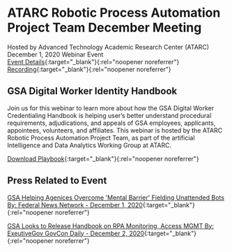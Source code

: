 # ATARC Robotic Process Automation Project Team	December Meeting
Hosted by Advanced Technology Academic Research Center (ATARC) 
December 1, 2020
Webinar Event  
[Event Details](https://www.eventbrite.com/e/webinar-gsa-digital-worker-credentialing-handbook-tickets-131421714887){:target="_blank"}{:rel="noopener noreferrer"}</br>
[Recording](https://www.youtube.com/watch?v=1fGkLHmnTLs&feature=youtu.be){:target="_blank"}{:rel="noopener noreferrer"}

## GSA Digital Worker Identity Handbook
Join us for this webinar to learn more about how the GSA Digital Worker Credentialing Handbook is helping user’s better understand procedural requirements, adjudications, and appeals of GSA employees, applicants, appointees, volunteers, and affiliates. This webinar is hosted by the ATARC Robotic Process Automation Project Team, as part of the artificial Intelligence and Data Analytics Working Group at ATARC.

[Download Playbook](https://playbooks.idmanagement.gov/playbooks/){:target="_blank"}{:rel="noopener noreferrer"}

## Press Related to Event

[GSA Helping Agenices Overcome 'Mental Barrier' Fielding Unattended Bots By: Federal News Network - December 1, 2020](https://federalnewsnetwork.com/artificial-intelligence/2020/12/gsa-helping-agencies-overcome-mental-barrier-fielding-unattended-bots/){:target="_blank"}{:rel="noopener noreferrer"}

[GSA Looks to Release Handbook on RPA Monitoring, Access MGMT By: ExeutiveGov GovCon Daily - December 2, 2020](https://www.executivegov.com/2020/12/gsa-looks-to-release-handbook-on-rpa-monitoring-access-mgmt/){:target="_blank"}{:rel="noopener noreferrer"}
